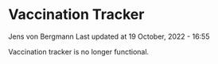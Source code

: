Vaccination Tracker
================
Jens von Bergmann
Last updated at 19 October, 2022 - 16:55

Vaccination tracker is no longer functional.
